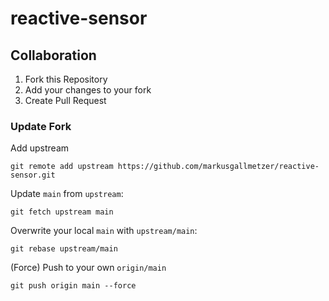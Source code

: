 # reactive-sensor

## Collaboration

1. Fork this Repository
2. Add your changes to your fork
3. Create Pull Request

### Update Fork

Add upstream

```shell
git remote add upstream https://github.com/markusgallmetzer/reactive-sensor.git
```

Update `main` from `upstream`:

```shell
git fetch upstream main
```

Overwrite your local `main` with `upstream/main`:

```shell
git rebase upstream/main
```

(Force) Push to your own `origin/main`

```shell
git push origin main --force
```

